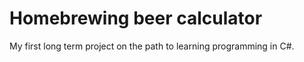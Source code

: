 # Homebrewing beer calculator

My first long term project on the path to learning programming in C#.
